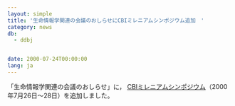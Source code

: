 ```yaml
---
layout: simple
title: '生命情報学関連の会議のおしらせにCBIミレニアムシンポジウム追加　'
category: news
db:
  - ddbj


date: 2000-07-24T00:00:00
lang: ja
---
```


「生命情報学関連の会議のおしらせ」に， <a href="http://www.cbi.or.jp/cbi/whatiscbi/Taikai.2000.07.26-28/Announce/index.htm">CBIミレニアムシンポジウム</a>（2000年7月26日～28日）を追加しました。
